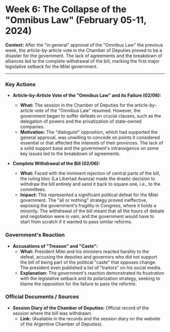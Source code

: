 # Week 6: The Collapse of the "Omnibus Law" (February 05-11, 2024)

**Context:** After the "in general" approval of the "Omnibus Law" the previous week, the article-by-article vote in the Chamber of Deputies proved to be a disaster for the government. The lack of agreements and the breakdown of alliances led to the complete withdrawal of the bill, marking the first major legislative setback for the Milei government.

---

### Key Actions

*   **Article-by-Article Vote of the "Omnibus Law" and its Failure (02/06):**
    *   **What:** The session in the Chamber of Deputies for the article-by-article vote of the "Omnibus Law" resumed. However, the government began to suffer defeats on crucial clauses, such as the delegation of powers and the privatization of state-owned companies.
    *   **Motivation:** The "dialoguist" opposition, which had supported the general approval, was unwilling to concede on points it considered essential or that affected the interests of their provinces. The lack of a solid support base and the government's intransigence on some key issues led to the breakdown of agreements.

*   **Complete Withdrawal of the Bill (02/06):**
    *   **What:** Faced with the imminent rejection of central parts of the bill, the ruling bloc (La Libertad Avanza) made the drastic decision to withdraw the bill entirely and send it back to square one, i.e., to the committees.
    *   **Impact:** This represented a significant political defeat for the Milei government. The "all or nothing" strategy proved ineffective, exposing the government's fragility in Congress, where it holds a minority. The withdrawal of the bill meant that all the hours of debate and negotiation were in vain, and the government would have to start from scratch if it wanted to pass similar reforms.

### Government's Reaction

*   **Accusations of "Treason" and "Caste":**
    *   **What:** President Milei and his ministers reacted harshly to the defeat, accusing the deputies and governors who did not support the bill of being part of the political "caste" that opposes change. The president even published a list of "traitors" on his social media.
    *   **Explanation:** The government's reaction demonstrated its frustration with the legislative setback and its polarization strategy, seeking to blame the opposition for the failure to pass the reforms.

### Official Documents / Sources

*   **Session Diary of the Chamber of Deputies:** Official record of the session where the bill was withdrawn.
    *   **Link:** (Available in the records and the session diary on the website of the Argentine Chamber of Deputies).
